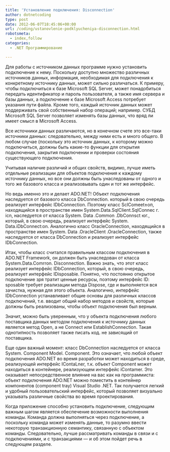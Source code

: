 ```yaml
---
title: 'Установление подключения: Disconnection'
author: dotnetcoding
type: post
date: 2012-06-07T18:45:06+00:00
url: /coding/ustanovlenie-podklyucheniya-disconnection.html
robotsmeta:
  - index,follow
categories:
  - .NET Программирование

---
```

Для работы с источником данных программе нужно установить подключение к нему. Поскольку доступно множество различных источников данных, информация, необходимая для подключения к конкретному источнику данных, может сильно различаться.<!--more--> К примеру, чтобы подключиться к базе Microsoft SQL Server, может понадобиться передать идентификатор и пароль пользователя, а также имя сервера и базы данных, а подключение к базе Microsoft Access потребует указания пути файла. Кроме того, каждый источник данных может поддерживать свой собственный набор операций; например. СУБД Microsoft SQL Server позволяет изменять базы данных, что вряд ли имеет смысл в Microsoft Access.

Все источники данных различаются, но в конечном счете это все-таки источники данных: следовательно, между ними есть и много общего. В любом случае (поскольку это источник данных, к которому можно подключиться, должны быть какие-то функции для открытия подключения, закрытия подключении и проверки состояния существующего подключения.

Учитывая наличие различий и общих свойств, видимо, лучше иметь отдельные реализации для объектов подключения к каждому источнику данных, но все они должны быть унаследованы от одного и того же базового класса и реализовывать один и тот же интерфейс.

Но ведь именно это и делает ADO.NET! Объект подключения наследуется от базового класса DbConnection. который в свою очередь реализует интерфейс IDbConnection. Поэтому класс SclComeet±оп, находящийся в пространстве имен System.Data.SqlClient.SqlConnec г. icn, наследуется от класса System. Data .Common .DbConnsct юг., который, в свою очередь, реализует интерфейс System. Data.iDbConnect:on. Аналогично класс OracleConnection, находящийся в пространстве имен System. Data .OracleClient .OracleConnection, также наследуется от класса DbConnection и реализует интерфейс IDbConnection.

Итак, чтобы класс считался правильным классом подключения в ADO.NET Framework, он должен быть унаследован от класса System.Data.Comrron. Disconnection. Важно знать, что этот класс реализует интерфейс IDbConnection, который, в свою очередь, реализует интерфейс IDisposabie. Понятно, что постоянно открытое подключение зря тратит ценные ресурсы, поэтому интерфейс ID: sposable требует реализации метода Dispose, где и выполняется вся зачистка, нужная для этого объекта. Аналогично, интерфейс IDbConnection устанавливает общие основы для различных классов подключений, т.е. вводит общий набор методов и свойств, которые должны быть реализованы, чтобы объект подключения был верным.

Значит, можно быть уверенным, что у объекта подключения любого поставщика данных методом подключения к источнику данных является метод Open, а не Connect или EstablishConnection. Такая однотипность позволяет также писать код. не зависящий от поставщика.

Еще один важный момент: класс DbConnection наследуется от класса System. Component Model. Component. Это означает, что любой объект подключения ADO.NET во время разработки может находиться в среде, реализующей интерфейс IContaLner, т.к. объект Component может находиться в контейнере, реализующем интерфейс iContamer. Это оказывает непосредственное влияние на вас как на программиста: объект подключения ADO.NET можно поместить в контейнер компонентов (component tray) Visual Studio .NET. Так получается легкий и удобный пользовательский интерфейс, который позволяет визуально указывать различные свойства во время проектирования.

Когда приложение способно установить подключение, следующим важным шагом является обеспечение возможности выполнения команды. Команда должна выполняться через подключение, а поскольку команда может изменять данные, то разумно ввести некоторую транзакционную семантику, связанную с объектом команды. Следовательно, лучше рассматривать команды в связи и с подключениями, и с транзакциями — и об этом пойдет речь в следующем разделе.